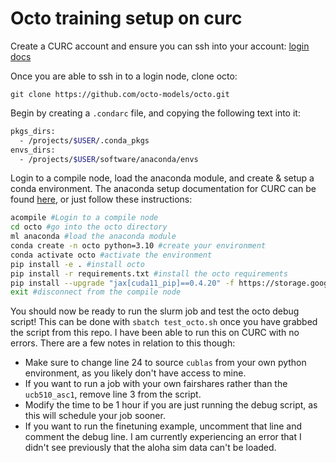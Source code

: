 # Octo training setup on curc

Create a CURC account and ensure you can ssh into your account: 
[login docs](https://curc.readthedocs.io/en/latest/access/logging-in.html)

Once you are able to ssh in to a login node, clone octo:

`git clone https://github.com/octo-models/octo.git`

Begin by creating a `.condarc` file, and copying the following text into it:

```bash
pkgs_dirs:
  - /projects/$USER/.conda_pkgs
envs_dirs:
  - /projects/$USER/software/anaconda/envs
```

Login to a compile node, load the anaconda module, and create & setup a conda environment. The anaconda setup documentation for CURC can be found [here](https://curc.readthedocs.io/en/latest/software/python.html), or just follow these instructions:


```bash
acompile #Login to a compile node
cd octo #go into the octo directory
ml anaconda #load the anaconda module
conda create -n octo python=3.10 #create your environment
conda activate octo #activate the environment
pip install -e . #install octo
pip install -r requirements.txt #install the octo requirements
pip install --upgrade "jax[cuda11_pip]==0.4.20" -f https://storage.googleapis.com/jax-releases/jax_cuda_releases.html # install jax for gpu
exit #disconnect from the compile node
```

You should now be ready to run the slurm job and test the octo debug script! This can be done with `sbatch test_octo.sh` once you have grabbed the script from this repo. I have been able to run this on CURC with no errors. There are a few notes in relation to this though:

- Make sure to change line 24 to source `cublas` from your own python environment, as you likely don't have access to mine.
- If you want to run a job with your own fairshares rather than the `ucb510_asc1`, remove line 3 from the script.
- Modify the time to be 1 hour if you are just running the debug script, as this will schedule your job sooner.
- If you want to run the finetuning example, uncomment that line and comment the debug line. I am currently experiencing an error that I didn't see previously that the aloha sim data can't be loaded. 

